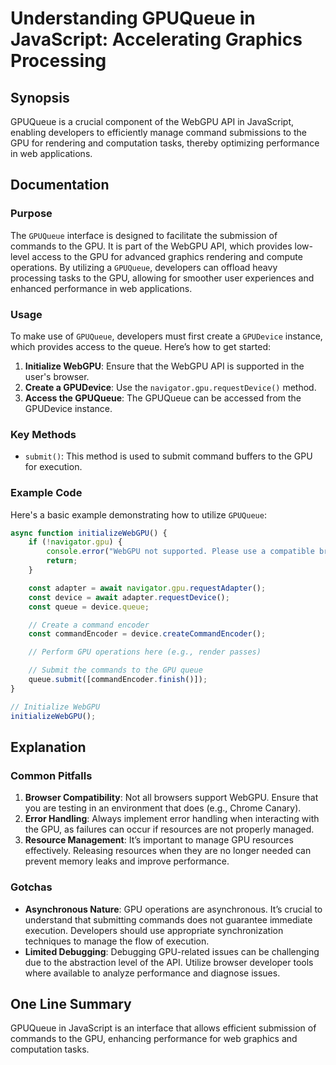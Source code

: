 <!--
Meta Description: # Understanding GPUQueue in JavaScript: Accelerating Graphics Processing ## Synopsis GPUQueue is a crucial component of the WebGPU API in JavaScript, ...
Meta Keywords: gpu, gpuqueue, webgpu, performance, can
-->

# Understanding GPUQueue in JavaScript: Accelerating Graphics Processing

## Synopsis
GPUQueue is a crucial component of the WebGPU API in JavaScript, enabling developers to efficiently manage command submissions to the GPU for rendering and computation tasks, thereby optimizing performance in web applications.

## Documentation

### Purpose
The `GPUQueue` interface is designed to facilitate the submission of commands to the GPU. It is part of the WebGPU API, which provides low-level access to the GPU for advanced graphics rendering and compute operations. By utilizing a `GPUQueue`, developers can offload heavy processing tasks to the GPU, allowing for smoother user experiences and enhanced performance in web applications.

### Usage
To make use of `GPUQueue`, developers must first create a `GPUDevice` instance, which provides access to the queue. Here’s how to get started:

1. **Initialize WebGPU**: Ensure that the WebGPU API is supported in the user's browser.
2. **Create a GPUDevice**: Use the `navigator.gpu.requestDevice()` method.
3. **Access the GPUQueue**: The GPUQueue can be accessed from the GPUDevice instance.

### Key Methods
- `submit()`: This method is used to submit command buffers to the GPU for execution.

### Example Code
Here's a basic example demonstrating how to utilize `GPUQueue`:

```javascript
async function initializeWebGPU() {
    if (!navigator.gpu) {
        console.error("WebGPU not supported. Please use a compatible browser.");
        return;
    }

    const adapter = await navigator.gpu.requestAdapter();
    const device = await adapter.requestDevice();
    const queue = device.queue;

    // Create a command encoder
    const commandEncoder = device.createCommandEncoder();

    // Perform GPU operations here (e.g., render passes)

    // Submit the commands to the GPU queue
    queue.submit([commandEncoder.finish()]);
}

// Initialize WebGPU
initializeWebGPU();
```

## Explanation
### Common Pitfalls
1. **Browser Compatibility**: Not all browsers support WebGPU. Ensure that you are testing in an environment that does (e.g., Chrome Canary).
2. **Error Handling**: Always implement error handling when interacting with the GPU, as failures can occur if resources are not properly managed.
3. **Resource Management**: It’s important to manage GPU resources effectively. Releasing resources when they are no longer needed can prevent memory leaks and improve performance.

### Gotchas
- **Asynchronous Nature**: GPU operations are asynchronous. It’s crucial to understand that submitting commands does not guarantee immediate execution. Developers should use appropriate synchronization techniques to manage the flow of execution.
- **Limited Debugging**: Debugging GPU-related issues can be challenging due to the abstraction level of the API. Utilize browser developer tools where available to analyze performance and diagnose issues.

## One Line Summary
GPUQueue in JavaScript is an interface that allows efficient submission of commands to the GPU, enhancing performance for web graphics and computation tasks.